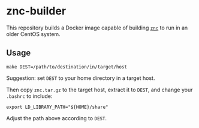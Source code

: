 # znc-builder

This repository builds a Docker image capable of building [`znc`](http://znc.in)
to run in an older CentOS system.


## Usage

```
make DEST=/path/to/destination/in/target/host
```

Suggestion: set `DEST` to your home directory in a target host.

Then copy `znc.tar.gz` to the target host, extract it to `DEST`, and change your
`.bashrc` to include:

```
export LD_LIBRARY_PATH="${HOME}/share"
```

Adjust the path above according to `DEST`.
